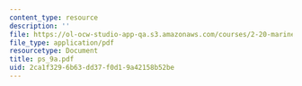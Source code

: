 ```yaml
---
content_type: resource
description: ''
file: https://ol-ocw-studio-app-qa.s3.amazonaws.com/courses/2-20-marine-hydrodynamics-13-021-spring-2005/2ca1f3296b63dd37f0d19a42158b52be_ps_9a.pdf
file_type: application/pdf
resourcetype: Document
title: ps_9a.pdf
uid: 2ca1f329-6b63-dd37-f0d1-9a42158b52be
---
```

